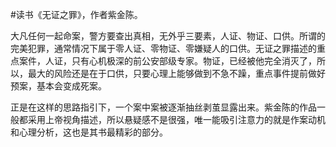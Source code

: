 \#读书《无证之罪》，作者紫金陈。

大凡任何一起命案，警方要查出真相，无外乎三要素，人证、物证、口供。所谓的完美犯罪，通常情况下属于零人证、零物证、零嫌疑人的口供。无证之罪描述的重点案件，人证，只有心机极深的前公安部级专家。物证，已经被他完全消灭了，所以，最大的风险还是在于口供，只要心理上能够做到不急不躁，重点事件提前做好预案，基本会变成死案。

正是在这样的思路指引下，一个案中案被逐渐抽丝剥茧显露出来。紫金陈的作品一般都采用上帝视角描述，所以悬疑感不是很强，唯一能吸引注意力的就是作案动机和心理分析，这也是其书最精彩的部分。
